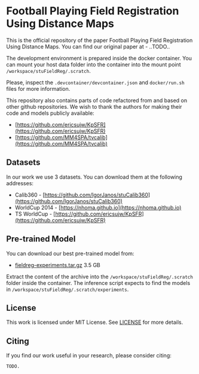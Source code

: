 # Football Playing Field Registration Using Distance Maps

This is the official repository of the paper Football Playing Field Registration Using Distance Maps.
You can find our original paper at - ..TODO..



The development environment is prepared inside the docker container. You can mount your host 
data folder into the container into the mount point `/workspace/stuFieldReg/.scratch`.

Please, inspect the `.devcontainer/devcontainer.json` and `docker/run.sh` files for more information.

This repository also contains parts of code refactored from and based on other github repositories. 
We wish to thank the authors for making their code and models publicly available:
 - [https://github.com/ericsujw/KpSFR](https://github.com/ericsujw/KpSFR)
 - [https://github.com/MM4SPA/tvcalib](https://github.com/MM4SPA/tvcalib)



## Datasets

In our work we use 3 datasets. You can download them at the following addresses:
 - Calib360 - [https://github.com/IgorJanos/stuCalib360](https://github.com/IgorJanos/stuCalib360)
 - WorldCup 2014 - [https://nhoma.github.io](https://nhoma.github.io)
 - TS WorldCup - [https://github.com/ericsujw/KpSFR](https://github.com/ericsujw/KpSFR)

## Pre-trained Model

You can download our best pre-trained model from:

 - [fieldreg-experiments.tar.gz](https://vggnas.fiit.stuba.sk/download/janos/fieldreg/fieldreg-experiments.tar.gz) 3.5 GB

Extract the content of the archive into the `/workspace/stuFieldReg/.scratch` folder
inside the container. The inference script expects to find the models 
in `/workspace/stuFieldReg/.scratch/experiments`.

## License

This work is licensed under MIT License. See [LICENSE](./LICENSE) for more details.

## Citing

If you find our work useful in your research, please consider citing:

```
TODO.
```

